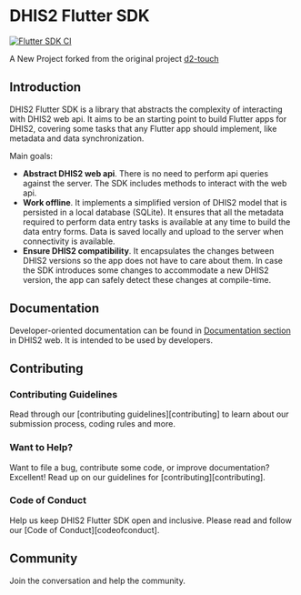 # DHIS2 Flutter SDK

[![Flutter SDK CI](https://github.com/Hamza-ye/d2-remote/actions/workflows/deploy.yml/badge.svg)](https://github.com/Hamza-ye/d2-remote/actions/workflows/deploy.yml)

A New Project forked from the original project [d2-touch](https://github.com/udsm-dhis2-lab/d2-touch)

## Introduction

DHIS2 Flutter SDK is a library that abstracts the complexity of interacting with DHIS2 web api. It aims to be an starting point to build Flutter apps for DHIS2, covering some tasks that any Flutter app should implement, like metadata and data synchronization.

Main goals:

- **Abstract DHIS2 web api**. There is no need to perform api queries against the server. The SDK includes methods to interact with the web api.
- **Work offline**. It implements a simplified version of DHIS2 model that is persisted in a local database (SQLite). It ensures that all the metadata required to perform data entry tasks is available at any time to build the data entry forms. Data is saved locally and upload to the server when connectivity is available.
- **Ensure DHIS2 compatibility**. It encapsulates the changes between DHIS2 versions so the app does not have to care about them. In case the SDK introduces some changes to accommodate a new DHIS2 version, the app can safely detect these changes at compile-time.

## Documentation

Developer-oriented documentation can be found in [Documentation section](https://interactive-apps.github.io/d2-touch/) in DHIS2 web. It is intended to be used by developers.

## Contributing

### Contributing Guidelines

Read through our [contributing guidelines][contributing] to learn about our submission process, coding rules and more.

### Want to Help?

Want to file a bug, contribute some code, or improve documentation? Excellent! Read up on our guidelines for [contributing][contributing].

### Code of Conduct

Help us keep DHIS2 Flutter SDK open and inclusive. Please read and follow our [Code of Conduct][codeofconduct].

## Community

Join the conversation and help the community.

